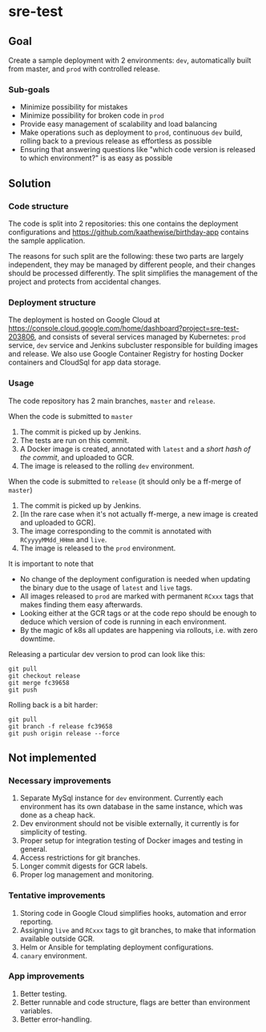 # sre-test

## Goal

Create a sample deployment with 2 environments: `dev`, automatically built from
master, and `prod` with controlled release.

### Sub-goals

* Minimize possibility for mistakes
* Minimize possibility for broken code in `prod`
* Provide easy management of scalability and load balancing
* Make operations such as deployment to `prod`, continuous `dev` build, rolling
back to a previous release as effortless as possible
* Ensuring that answering questions like "which code version is released to which
environment?" is as easy as possible

## Solution

### Code structure

The code is split into 2 repositories: this one contains the deployment configurations
and https://github.com/kaathewise/birthday-app contains the sample application.

The reasons for such split are the following: these two parts are largely independent,
they may be managed by different people, and their changes should be processed differently.
The split simplifies the management of the project and protects from accidental changes.

### Deployment structure

The deployment is hosted on Google Cloud at https://console.cloud.google.com/home/dashboard?project=sre-test-203806, and consists
of several services managed by Kubernetes: `prod` service, `dev` service and Jenkins subcluster
responsible for building images and release. We also use Google Container Registry for hosting
Docker containers and CloudSql for app data storage.

### Usage

The code repository has 2 main branches, `master` and `release`.

When the code is submitted to `master`
1. The commit is picked up by Jenkins.
2. The tests are run on this commit.
3. A Docker image is created, annotated with `latest` and a *short hash of the commit*,
and uploaded to GCR.
4. The image is released to the rolling `dev` environment.

When the code is submitted to `release` (it should only be a ff-merge of `master`)
1. The commit is picked up by Jenkins.
2. [In the rare case when it's not actually ff-merge, a new image is created and
uploaded to GCR].
3. The image corresponding to the commit is annotated with `RCyyyyMMdd_HHmm` and `live`.
4. The image is released to the `prod` environment.

It is important to note that
* No change of the deployment configuration is needed when updating the binary
due to the usage of `latest` and `live` tags.
* All images released to `prod` are marked with permanent `RCxxx` tags that makes
finding them easy afterwards.
* Looking either at the GCR tags or at the code repo should be enough to deduce
which version of code is running in each environment.
* By the magic of k8s all updates are happening via rollouts, i.e. with zero downtime.

Releasing a particular dev version to prod can look like this:
```
git pull
git checkout release
git merge fc39658
git push
```

Rolling back is a bit harder:
```
git pull
git branch -f release fc39658
git push origin release --force
```

## Not implemented

### Necessary improvements

1. Separate MySql instance for `dev` environment. Currently each environment has
its own database in the same instance, which was done as a cheap hack.
2. Dev environment should not be visible externally, it currently is for simplicity of testing.
3. Proper setup for integration testing of Docker images and testing in general.
4. Access restrictions for git branches.
5. Longer commit digests for GCR labels.
6. Proper log management and monitoring.

### Tentative improvements

1. Storing code in Google Cloud simplifies hooks, automation and error reporting.
2. Assigning `live` and `RCxxx` tags to git branches, to make that information available
outside GCR.
3. Helm or Ansible for templating deployment configurations.
4. `canary` environment.

### App improvements

1. Better testing.
2. Better runnable and code structure, flags are better than environment variables.
3. Better error-handling.
